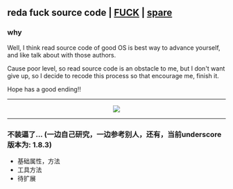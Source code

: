 ## reda fuck source code | [FUCK](http://m10.music.126.net/20171025230647/931485336288a91f2a7e81d970698d36/ymusic/18ae/2eca/f158/9526633a46f1c61a2ca206f8c130e733.mp3, 'music') | [spare](https://music.163.com/#/song?id=27137940, 'music')
### why
Well, I think read source code of good OS is best way to advance yourself, and like talk about with those authors.

Cause poor level, so read source code is an obstacle to me, but I don't want give up, so I decide to recode this process so that encourage me, finish it.

Hope has a good ending!!

--------------------------------------------

<p align="center"><img src="http://oqvlh6ipq.bkt.clouddn.com/fuck.png"></p>

--------------------------------------------

### 不装逼了... (一边自己研究，一边参考别人，还有，当前underscore版本为: 1.8.3)


- 基础属性，方法
- 工具方法
- 待扩展




